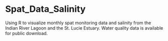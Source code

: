 # Spat_Data_Salinity
Using R to visualize monthly spat monitoring data and salinity from the Indian River Lagoon and the St. Lucie Estuary. Water quality data is available for public download.
